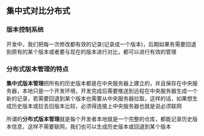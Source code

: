 ## 集中式对比分布式



### 版本控制系统

开发中，我们把每一次修改都有效的记录(记录成一个版本)，后期如果有需要回退到原有的某个版本或者要与现在的版本进行对比，都可以进行有效的管理

### 分布式版本管理的特点

**集中式版本管理**把所有的历史版本都是在中央服务器上建立的，并且保存在中央服务器，本地只是一个开发环境，开发完成后需要推送到远程在中央服务器生成一个新的记录，若需要回退到某个版本也需要从中央服务器拉取，这样的话，如果想生成历史版本或拉去旧版本比较，必须得连接上中央服务器也就是说必须联网

所谓的**分布式版本管理**就是每个开发者本地就是一个完整的仓库，都能记录历史版本信息，这样不需要联网，我们也可以生成历史版本或回退到某个版本